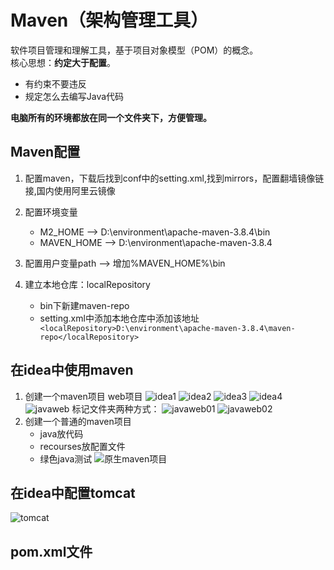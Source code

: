 # Maven（架构管理工具）
软件项目管理和理解工具，基于项目对象模型（POM）的概念。   
核心思想：**约定大于配置**。
- 有约束不要违反
- 规定怎么去编写Java代码   

**电脑所有的环境都放在同一个文件夹下，方便管理。**
## Maven配置
1. 配置maven，下载后找到conf中的setting.xml,找到mirrors，配置翻墙镜像链接,国内使用阿里云镜像
2. 配置环境变量
    - M2_HOME ——> D:\environment\apache-maven-3.8.4\bin
    - MAVEN_HOME ——>  D:\environment\apache-maven-3.8.4
3. 配置用户变量path ——> 增加%MAVEN_HOME%\bin

4. 建立本地仓库：localRepository
    - bin下新建maven-repo
    - setting.xml中添加本地仓库中添加该地址 
  ``` <localRepository>D:\environment\apache-maven-3.8.4\maven-repo</localRepository>```
## 在idea中使用maven 
1. 创建一个maven项目  web项目
![idea1](./pics/maven/idea.png)
![idea2](./pics/maven/idea2.png)
![idea3](./pics/maven/idea3.png)
![idea4](./pics/maven/idea4.png)
![javaweb](./pics/maven/javaweb.png)
标记文件夹两种方式：
![javaweb01](./pics/maven/javaweb01.png)
![javaweb02](./pics/maven/javaweb02.png)
2. 创建一个普通的maven项目
    - java放代码
    - recourses放配置文件
    - 绿色java测试
![原生maven项目](./pics/maven/原生maven项目.png)

## 在idea中配置tomcat
![tomcat](./pics/maven/tomcat.png)
## pom.xml文件